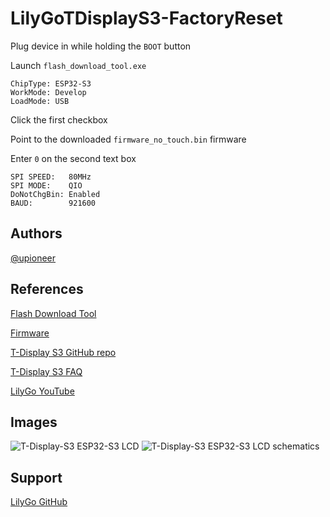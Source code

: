 
# LilyGoTDisplayS3-FactoryReset

Plug device in while holding the `BOOT` button

Launch `flash_download_tool.exe`

    ChipType: ESP32-S3
    WorkMode: Develop
    LoadMode: USB

Click the first checkbox

Point to the downloaded `firmware_no_touch.bin` firmware

Enter `0` on the second text box

    SPI SPEED:   80MHz
    SPI MODE:    QIO
    DoNotChgBin: Enabled
    BAUD:        921600
## Authors

[@upioneer](https://www.github.com/upioneer)


## References

[Flash Download Tool](https://www.espressif.com.cn/sites/default/files/tools/flash_download_tool_3.9.5_0.zip)

[Firmware](https://github.com/Xinyuan-LilyGO/T-Display-S3/blob/main/firmware/firmware_no_touch.bin)

[T-Display S3 GitHub repo](https://github.com/Xinyuan-LilyGO/T-Display-S3)

[T-Display S3 FAQ](https://github.com/Xinyuan-LilyGO/T-Display-S3?tab=readme-ov-file#9%EF%B8%8F%E2%83%A3-faq)

[LilyGo YouTube](https://www.youtube.com/@LILYGO)
## Images

![T-Display-S3 ESP32-S3 LCD](https://www.lilygo.cc/cdn/shop/products/Lilygo-T-display_5.jpg?v=1657873834&width=600)
![T-Display-S3 ESP32-S3 LCD schematics](https://www.lilygo.cc/cdn/shop/products/Lilygo-T-display_13.jpg?v=1657873834&width=600)
## Support

[LilyGo GitHub](https://github.com/Xinyuan-LilyGo)
